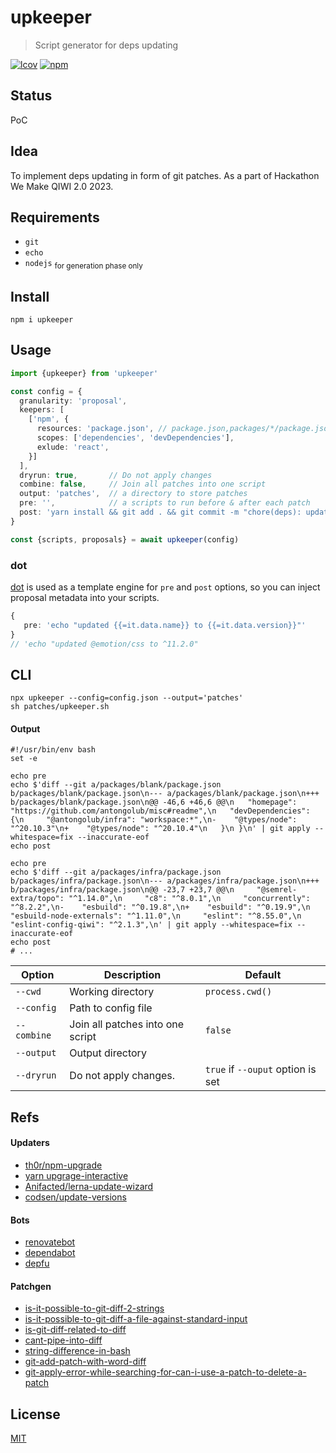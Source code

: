 # upkeeper
> Script generator for deps updating

[![lcov](https://img.shields.io/badge/dynamic/json?url=https%3A%2F%2Fgithub.com%2Fantongolub%2Fmisc%2Freleases%2Fdownload%2Flcov%2Flcov-sum.json&query=%24.scopes.packages_upkeeper.max&label=lcov&color=brightgreen)](https://github.com/antongolub/misc/releases/download/lcov/lcov.info)
[![npm](https://img.shields.io/npm/v/upkeeper.svg?&color=white)](https://www.npmjs.com/package/upkeeper)

## Status 
PoC

## Idea
To implement deps updating in form of git patches. As a part of Hackathon We Make QIWI 2.0 2023.

## Requirements
* `git`
* `echo`
* `nodejs` <sub>for generation phase only</sub>

## Install
```shell
npm i upkeeper
```

## Usage
```ts
import {upkeeper} from 'upkeeper'

const config = {
  granularity: 'proposal',
  keepers: [
    ['npm', {
      resources: 'package.json', // package.json,packages/*/package.json
      scopes: ['dependencies', 'devDependencies'],
      exlude: 'react',
    }]
  ],
  dryrun: true,       // Do not apply changes
  combine: false,     // Join all patches into one script
  output: 'patches',  // a directory to store patches
  pre: '',            // a scripts to run before & after each patch
  post: 'yarn install && git add . && git commit -m "chore(deps): update deps" && git push origin HEAD:refs/heads/up-deps'
}

const {scripts, proposals} = await upkeeper(config)
```
### dot
[dot](https://github.com/olado/doT/blob/v2/examples/snippet.txt) is used as a template engine for `pre` and `post` options, so you can inject proposal metadata into your scripts.
```ts
{
   pre: 'echo "updated {{=it.data.name}} to {{=it.data.version}}"'
}
// 'echo "updated @emotion/css to ^11.2.0"
```

## CLI
```shell
npx upkeeper --config=config.json --output='patches'
sh patches/upkeeper.sh
```

#### Output
```shell
#!/usr/bin/env bash
set -e

echo pre
echo $'diff --git a/packages/blank/package.json b/packages/blank/package.json\n--- a/packages/blank/package.json\n+++ b/packages/blank/package.json\n@@ -46,6 +46,6 @@\n   "homepage": "https://github.com/antongolub/misc#readme",\n   "devDependencies": {\n     "@antongolub/infra": "workspace:*",\n-    "@types/node": "^20.10.3"\n+    "@types/node": "^20.10.4"\n   }\n }\n' | git apply --whitespace=fix --inaccurate-eof
echo post

echo pre
echo $'diff --git a/packages/infra/package.json b/packages/infra/package.json\n--- a/packages/infra/package.json\n+++ b/packages/infra/package.json\n@@ -23,7 +23,7 @@\n     "@semrel-extra/topo": "^1.14.0",\n     "c8": "^8.0.1",\n     "concurrently": "^8.2.2",\n-    "esbuild": "^0.19.8",\n+    "esbuild": "^0.19.9",\n     "esbuild-node-externals": "^1.11.0",\n     "eslint": "^8.55.0",\n     "eslint-config-qiwi": "^2.1.3",\n' | git apply --whitespace=fix --inaccurate-eof
echo post
# ...
```

| Option      | Description                      | Default                           |
|-------------|----------------------------------|-----------------------------------|
| `--cwd`     | Working directory                | `process.cwd()`                   |
| `--config`  | Path to config file              |                                   |
| `--combine` | Join all patches into one script | `false`                           |
| `--output`  | Output directory                 |                                   |
| `--dryrun`  | Do not apply changes.            | `true` if `--ouput` option is set |

## Refs
#### Updaters
* [th0r/npm-upgrade](https://github.com/th0r/npm-upgrade)
* [yarn upgrage-interactive](https://github.com/search?q=repo%3Ayarnpkg%2Fberry%20upgrade-interactive&type=code)
* [Anifacted/lerna-update-wizard](https://github.com/Anifacted/lerna-update-wizard)
* [codsen/update-versions](https://github.com/codsen/codsen/tree/main/packages/update-versions)

#### Bots
* [renovatebot](https://github.com/renovatebot)
* [dependabot](https://github.com/dependabot)
* [depfu](https://depfu.com/for-open-source)

#### Patchgen
* [is-it-possible-to-git-diff-2-strings](https://stackoverflow.com/questions/45853613/is-it-possible-to-git-diff-2-strings)
* [is-it-possible-to-git-diff-a-file-against-standard-input](https://stackoverflow.com/questions/15270970/is-it-possible-to-git-diff-a-file-against-standard-input)
* [is-git-diff-related-to-diff](https://unix.stackexchange.com/questions/356652/is-git-diff-related-to-diff)
* [cant-pipe-into-diff](https://unix.stackexchange.com/questions/922/cant-pipe-into-diff)
* [string-difference-in-bash](https://stackoverflow.com/questions/454427/string-difference-in-bash/454549#454549)
* [git-add-patch-with-word-diff](https://stackoverflow.com/questions/49058817/git-add-patch-with-word-diff)
* [git-apply-error-while-searching-for-can-i-use-a-patch-to-delete-a-patch](https://stackoverflow.com/questions/75061063/git-apply-error-while-searching-for-can-i-use-a-patch-to-delete-a-patch)

## License
[MIT](./LICENSE)
